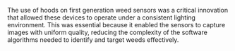 The use of hoods on first generation weed sensors was a critical innovation that allowed these devices to operate under a consistent lighting environment. This was essential because it enabled the sensors to capture images with uniform quality, reducing the complexity of the software algorithms needed to identify and target weeds effectively.
